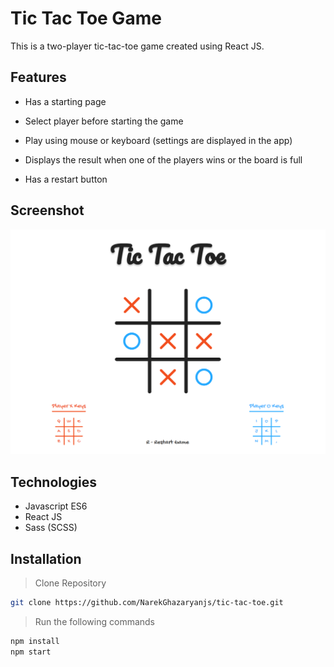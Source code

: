 # Tic Tac Toe Game

This is a two-player tic-tac-toe game created using React JS.

## Features

- Has a starting page

- Select player before starting the game

- Play using mouse or keyboard (settings are displayed in the app)

- Displays the result when one of the players wins or the board is full

- Has a restart button
 

## Screenshot

![app-screenshot](/public/app-screenshot.png)

## Technologies

- Javascript ES6
- React JS
- Sass (SCSS)

## Installation

> Clone Repository

```sh
git clone https://github.com/NarekGhazaryanjs/tic-tac-toe.git
```

> Run the following commands

```sh
npm install
npm start
```
 
